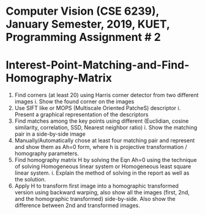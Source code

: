 # Computer Vision (CSE 6239), January Semester, 2019, KUET, Programming Assignment # 2
# Interest-Point-Matching-and-Find-Homography-Matrix
1. Find corners (at least 20) using Harris corner detector from two different images
  i. Show the found corner on the images
2. Use SIFT like or MOPS (Multiscale Oriented PatcheS) descriptor
  i. Present a graphical representation of the descriptors
3. Find matches among the key points using different (Euclidian, cosine similarity, correlation, SSD, Nearest neighbor ratio)
  i. Show the matching pair in a side-by-side image
4. Manually/Automatically chose at least four matching pair and represent and show them as Ah=0 form, where h is projective transformation / homography parameters.
5. Find homography matrix H by solving the Eqn Ah=0 using the technique of solving Homogeneous linear system or Homogeneous least square linear system.
  i. Explain the method of solving in the report as well as the solution.
6. Apply H to transform first image into a homographic transformed version using backward warping, also show all the images (first, 2nd, and the homographic transformed) side-by-side. Also show the difference between 2nd and transformed images.
